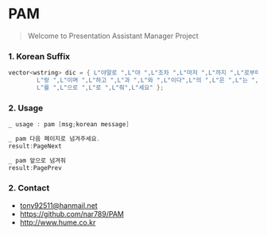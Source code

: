 # PAM

>Welcome to Presentation Assistant Manager Project

### 1. Korean Suffix 

```cpp
vector<wstring> dic = { L"야말로 ",L"야 ",L"조차 ",L"마저 ",L"까지 ",L"로부터 ",L"부터 ",L"도 ",
		L"랑 ",L"이며 ",L"하고 ",L"과 ",L"와 ",L"이다",L"의 ",L"은 ",L"는 ",L"가 ",L"이 ", L"을 ",
		L"를 ",L"으로 ",L"로 ",L"줘",L"세요" };
```

### 2. Usage
```cpp
_ usage : pam [msg;korean message]

_ pam 다음 페이지로 넘겨주세요.
result:PageNext

_ pam 앞으로 넘겨줘
result:PagePrev
```

### 2. Contact
- <tony92511@hanmail.net><br>
- <https://github.com/nar789/PAM><br>
- <http://www.hume.co.kr>